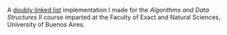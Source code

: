 A [doubly linked list](https://en.wikipedia.org/wiki/Doubly_linked_list) implementation I made for the _Algorithms and Data Structures II_ course imparted at the Faculty of Exact and Natural Sciences, University of Buenos Aires.
